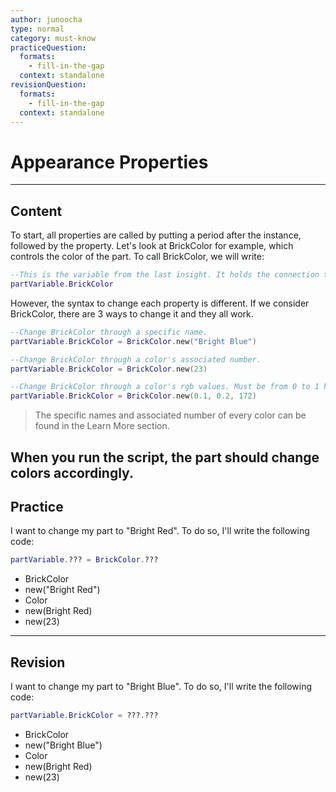```yaml
---
author: junoocha
type: normal
category: must-know
practiceQuestion:
  formats:
    - fill-in-the-gap
  context: standalone
revisionQuestion:
  formats:
    - fill-in-the-gap
  context: standalone
---
```


# Appearance Properties

---
## Content
To start, all properties are called by putting a period after the instance, followed by the property. Let's look at BrickColor for example, which controls the color of the part. To call BrickColor, we will write:

```lua
--This is the variable from the last insight. It holds the connection to the part.
partVariable.BrickColor
```
However, the syntax to change each property is different. If we consider BrickColor, there are 3 ways to change it and they all work.

```lua
--Change BrickColor through a specific name.
partVariable.BrickColor = BrickColor.new("Bright Blue")

--Change BrickColor through a color's associated number.
partVariable.BrickColor = BrickColor.new(23)

--Change BrickColor through a color's rgb values. Must be from 0 to 1 however.
partVariable.BrickColor = BrickColor.new(0.1, 0.2, 172)
```
> The specific names and associated number of every color can be found in the Learn More section.

When you run the script, the part should change colors accordingly.
---

## Practice
I want to change my part to "Bright Red". To do so, I'll write the following code:

```lua
partVariable.??? = BrickColor.???
```
- BrickColor
- new("Bright Red")
- Color
- new(Bright Red)
- new(23)

---

## Revision
I want to change my part to "Bright Blue". To do so, I'll write the following code:

```lua
partVariable.BrickColor = ???.???
```
- BrickColor
- new("Bright Blue")
- Color
- new(Bright Red)
- new(23)